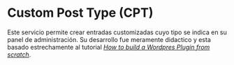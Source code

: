 # Custom Post Type (CPT)
Este servicio permite crear entradas customizadas cuyo tipo se indica en su panel de administración. Su desarrollo fue meramente didactico y esta basado estrechamente al tutorial [*How to build a Wordpres Plugin from scratch*](https://github.com/Alecaddd/WordPressPlugin101). 
